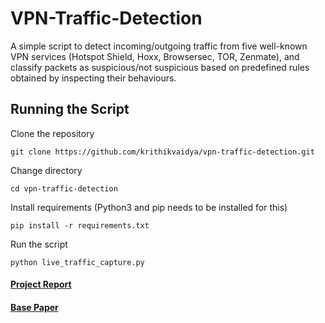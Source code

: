 # VPN-Traffic-Detection

A simple script to detect incoming/outgoing traffic from five well-known VPN services (Hotspot Shield, Hoxx, Browsersec, TOR, Zenmate), and classify packets as suspicious/not suspicious based on predefined rules obtained by inspecting their behaviours.

## Running the Script

Clone the repository
```
git clone https://github.com/krithikvaidya/vpn-traffic-detection.git
```

Change directory
```
cd vpn-traffic-detection
```

Install requirements (Python3 and pip needs to be installed for this)
```
pip install -r requirements.txt
```

Run the script
```
python live_traffic_capture.py
```


#### [Project Report](https://drive.google.com/file/d/1tsrH8vz7eORZ2Q5z0tQ8HLWQgYaIZpMw/view?usp=sharing)
#### [Base Paper](https://dl.acm.org/doi/abs/10.1155/2019/7924690)
